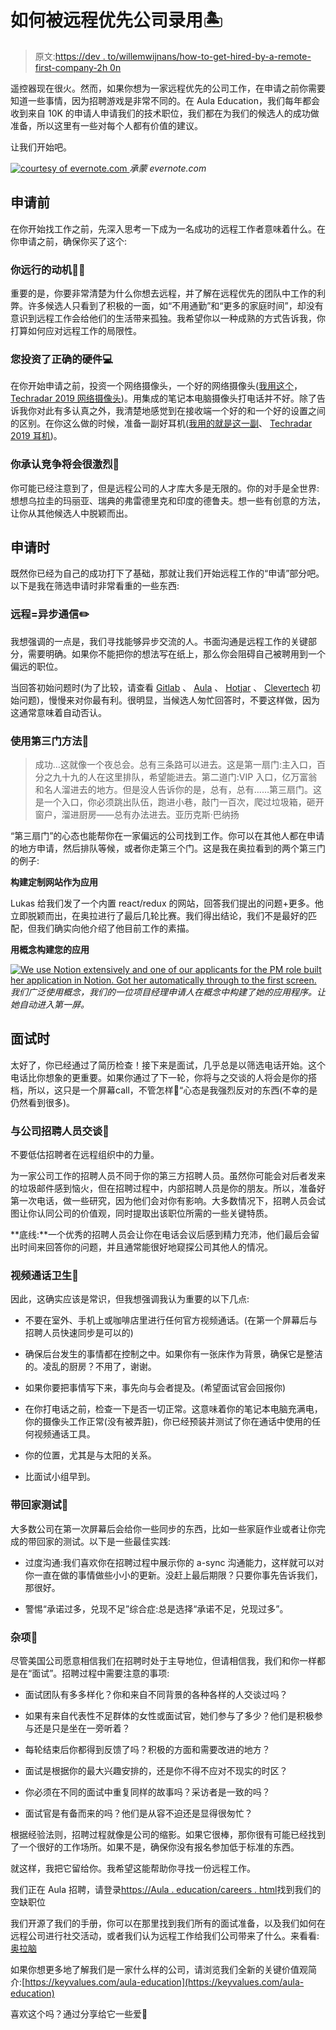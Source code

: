 # 如何被远程优先公司录用🏝️

> 原文:[https://dev . to/willemwijnans/how-to-get-hired-by-a-remote-first-company-2h 0n](https://dev.to/willemwijnans/how-to-get-hired-by-a-remote-first-company-2h0n)

遥控器现在很火。然而，如果你想为一家远程优先的公司工作，在申请之前你需要知道一些事情，因为招聘游戏是非常不同的。在 Aula Education，我们每年都会收到来自 10K 的申请人申请我们的技术职位，我们都在为我们的候选人的成功做准备，所以这里有一些对每个人都有价值的建议。

让我们开始吧。

[![courtesy of evernote.com](img/e44e64c6f08d470526ee005d382cb191.png) ](https://res.cloudinary.com/practicaldev/image/fetch/s--claLrnI4--/c_limit%2Cf_auto%2Cfl_progressive%2Cq_auto%2Cw_880/https://cdn-images-1.medium.com/max/2048/1%2Ad-c2K2m0u4XD9Pw9suBA6A.png) *承蒙 evernote.com*

## [](#before-applying)申请前

在你开始找工作之前，先深入思考一下成为一名成功的远程工作者意味着什么。在你申请之前，确保你买了这个:

### [](#your-motivation-to-go-remote)你远行的动机🏃‍♀️

重要的是，你要非常清楚为什么你想去远程，并了解在远程优先的团队中工作的利弊。许多候选人只看到了积极的一面，如“不用通勤”和“更多的家庭时间”，却没有意识到远程工作会给他们的生活带来孤独。我希望你以一种成熟的方式告诉我，你打算如何应对远程工作的局限性。

### [](#youve-invested-in-the-right-hardware)您投资了正确的硬件💻

在你开始申请之前，投资一个网络摄像头，一个好的网络摄像头([我用这个](https://www.amazon.co.uk/Logitech-Calling-Recording-Microphones-Adjustable/dp/B006A2Q81M?psc=1&SubscriptionId=AKIAILSHYYTFIVPWUY6Q&tag=duc08-21&linkCode=xm2&camp=2025&creative=165953&creativeASIN=B006A2Q81M)， [Techradar 2019 网络摄像头](https://www.techradar.com/news/computing-components/peripherals/what-webcam-5-reviewed-and-rated-1027972))。用集成的笔记本电脑摄像头打电话并不好。除了告诉我你对此有多认真之外，我清楚地感觉到在接收端一个好的和一个好的设置之间的区别。在你这么做的时候，准备一副好耳机([我用的就是这一副](https://www.amazon.co.uk/Bose-QuietComfort-Wireless-Headphones-Cancelling-Black/dp/B0756CYWWD?psc=1&SubscriptionId=AKIAILSHYYTFIVPWUY6Q&tag=duc08-21&linkCode=xm2&camp=2025&creative=165953&creativeASIN=B0756CYWWD)、 [Techradar 2019 耳机](https://www.techradar.com/news/audio/portable-audio/best-headphones-1280340))。

### [](#you-acknowledge-competition-is-going-to-be-fierce)你承认竞争将会很激烈🚀

你可能已经注意到了，但是远程公司的人才库大多是无限的。你的对手是全世界:想想乌拉圭的玛丽亚、瑞典的弗雷德里克和印度的德鲁夫。想一些有创意的方法，让你从其他候选人中脱颖而出。

## [](#when-applying)申请时

既然你已经为自己的成功打下了基础，那就让我们开始远程工作的“申请”部分吧。以下是我在筛选申请时非常看重的一些东西:

### [](#remote-async-communication)远程=异步通信✏️

我想强调的一点是，我们寻找能够异步交流的人。书面沟通是远程工作的关键部分，需要明确。如果你不能把你的想法写在纸上，那么你会阻碍自己被聘用到一个偏远的职位。

当回答初始问题时(为了比较，请查看 [Gitlab](https://cl.ly/3d2d1e13768b) 、 [Aula](https://cl.ly/95da782207eb) 、 [Hotjar](https://cl.ly/12a386e65297) 、 [Clevertech](https://cl.ly/4c107615e2ca) 初始问题)，慢慢来对你最有利。很明显，当候选人匆忙回答时，不要这样做，因为这通常意味着自动否认。

### [](#use-the-third-door-method)使用第三门方法🚪

> 成功…这就像一个夜总会。总有三条路可以进去。这是第一扇门:主入口，百分之九十九的人在这里排队，希望能进去。第二道门:VIP 入口，亿万富翁和名人溜进去的地方。但是没人告诉你的是，总有，总有……第三扇门。这是一个入口，你必须跳出队伍，跑进小巷，敲门一百次，爬过垃圾箱，砸开窗户，溜进厨房——总有办法进去。亚历克斯·巴纳扬

“第三扇门”的心态也能帮你在一家偏远的公司找到工作。你可以在其他人都在申请的地方申请，然后排队等候，或者你走第三个门。这是我在奥拉看到的两个第三门的例子:

**构建定制网站作为应用**

Lukas 给我们发了一个内置 react/redux 的网站，回答我们提出的问题+更多。他立即脱颖而出，在奥拉进行了最后几轮比赛。我们得出结论，我们不是最好的匹配，但我们确实向他介绍了他目前工作的素描。

**用概念构建您的应用**

[![We use Notion extensively and one of our applicants for the PM role built her application in Notion. Got her automatically through to the first screen.](img/6a36f6e43c687728a60d2bd0a1b9836e.png) ](https://res.cloudinary.com/practicaldev/image/fetch/s--Uun0i4QO--/c_limit%2Cf_auto%2Cfl_progressive%2Cq_auto%2Cw_880/https://cdn-images-1.medium.com/max/3324/1%2A56reRitHKkkJIMO4nBG4tQ.png) *我们广泛使用概念，我们的一位项目经理申请人在概念中构建了她的应用程序。让她自动进入第一屏。*

## [](#when-interviewing)面试时

太好了，你已经通过了简历检查！接下来是面试，几乎总是以筛选电话开始。这个电话比你想象的更重要。如果你通过了下一轮，你将与之交谈的人将会是你的搭档，所以，这只是一个屏幕️call，不管怎样💅“心态是我强烈反对的东西(不幸的是仍然看到很多)。

### [](#talking-with-the-companies-recruiter)与公司招聘人员交谈🤝

不要低估招聘者在远程组织中的力量。

为一家公司工作的招聘人员不同于你的第三方招聘人员。虽然你可能会对后者发来的垃圾邮件感到恼火，但在招聘过程中，内部招聘人员是你的朋友。所以，准备好第一次电话，做一些研究，因为他们会对你有影响。大多数情况下，招聘人员会试图让你认同公司的价值观，同时提取出该职位所需的一些关键特质。

**底线:**一个优秀的招聘人员会让你在电话会议后感到精力充沛，他们最后会留出时间来回答你的问题，并且通常能很好地窥探公司其他人的情况。

### [](#videocall-hygiene)视频通话卫生🤞

因此，这确实应该是常识，但我想强调我认为重要的以下几点:

*   不要在室外、手机上或咖啡店里进行任何官方视频通话。(在第一个屏幕后与招聘人员快速同步是可以的)

*   确保后台发生的事情都在控制之中。如果你有一张床作为背景，确保它是整洁的。凌乱的厨房？不用了，谢谢。

*   如果你要把事情写下来，事先向与会者提及。(希望面试官会回报你)

*   在你打电话之前，检查一下是否一切正常。这意味着你的笔记本电脑充满电，你的摄像头工作正常(没有被弄脏)，你已经预装并测试了你在通话中使用的任何视频通话工具。

*   你的位置，尤其是与太阳的关系。

*   比面试小组早到。

### [](#takehome-tests)带回家测试🎒

大多数公司在第一次屏幕后会给你一些同步的东西，比如一些家庭作业或者让你完成的带回家的测试。以下是一些最佳实践:

*   过度沟通:我们喜欢你在招聘过程中展示你的 a-sync 沟通能力，这样就可以对你一直在做的事情做些小小的更新。没赶上最后期限？只要你事先告诉我们，那很好。

*   警惕“承诺过多，兑现不足”综合症:总是选择“承诺不足，兑现过多”。

### [](#misc)杂项🌈

尽管美国公司愿意相信我们在招聘时处于主导地位，但请相信我，我们和你一样都是在“面试”。招聘过程中需要注意的事项:

*   面试团队有多多样化？你和来自不同背景的各种各样的人交谈过吗？

*   如果有来自代表性不足群体的女性或面试官，她们参与了多少？他们是积极参与还是只是坐在一旁听着？

*   每轮结束后你都得到反馈了吗？积极的方面和需要改进的地方？

*   面试是根据你的最大兴趣安排的，还是你不得不应对不现实的时区？

*   你必须在不同的面试中重复同样的故事吗？采访者是一致的吗？

*   面试官是有备而来的吗？他们是从容不迫还是显得很匆忙？

根据经验法则，招聘过程就像是公司的缩影。如果它很棒，那你很有可能已经找到了一个很好的工作场所。如果不是，确保你没有报名参加低于标准的东西。

就这样，我把它留给你。我希望这能帮助你寻找一份远程工作。

我们正在 Aula 招聘，请登录[https://Aula . education/careers . html](https://aula.education/careers.html)找到我们的空缺职位

我们开源了我们的手册，你可以在那里找到我们所有的面试准备，以及我们如何在远程公司进行社交活动，或者我们认为远程工作给我们公司带来了什么。来看看:
[奥拉脑](https://www.notion.so/aulaeducation/The-Aula-Brain-4da091a8797840108311d99815b3b36f)

如果你想更多地了解我们是一家什么样的公司，请浏览我们全新的关键价值观简介:[https://keyvalues.com/aula-education](https://keyvalues.com/aula-education)

喜欢这个吗？通过分享给它一些爱💛